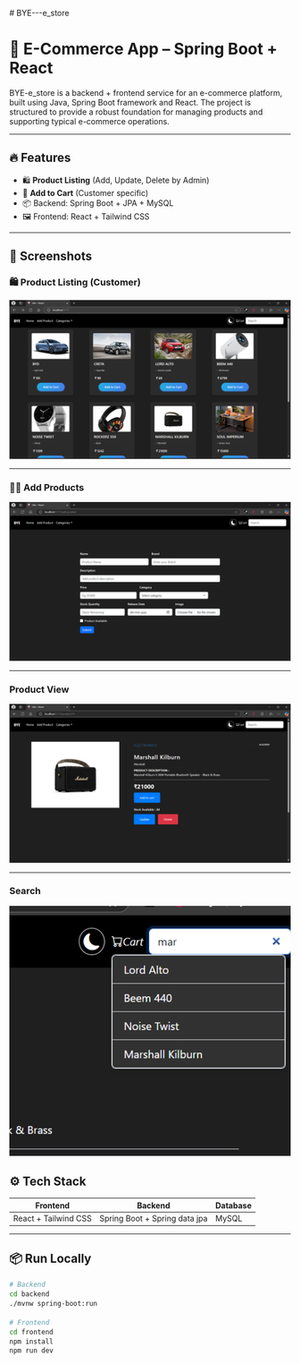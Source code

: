 ﻿﻿# BYE---e_store
# 🛒 E-Commerce App – Spring Boot + React

BYE-e_store is a backend + frontend service for an e-commerce platform, built using Java, Spring Boot framework and React. The project is structured to provide a robust foundation for managing products and supporting typical e-commerce operations.

---

## 🔥 Features


- 🛍️ **Product Listing** (Add, Update, Delete by Admin)
- 🛒 **Add to Cart** (Customer specific)
- 📦 Backend: Spring Boot + JPA + MySQL
- 🖼️ Frontend: React + Tailwind CSS

---

## 📸 Screenshots

### 🛍️ Product Listing (Customer)
![Customer Products](./screenshots/products.png)

---

### 🧑‍💻 Add Products
![Add Product CRUD](./screenshots/add_products.png)

---

###  Product View
![Product View](./screenshots/product_view.png)

---

###  Search
![Search](./screenshots/search.png)


## ⚙️ Tech Stack

| Frontend       | Backend         | Database |
|----------------|-----------------|----------|
| React + Tailwind CSS | Spring Boot + Spring data jpa| MySQL    |

---

## 📦 Run Locally

```bash
# Backend
cd backend
./mvnw spring-boot:run

# Frontend
cd frontend
npm install
npm run dev
